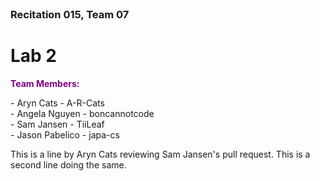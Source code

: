 <h3 style="margin: 0px 0px 0px 0px;">Recitation 015, Team 07</h3>

# Lab 2

<p style="color:purple; font-weight: bold;">Team Members:</p> 
 - Aryn Cats - A-R-Cats <br>
 - Angela Nguyen - boncannotcode <br>
 - Sam Jansen - TiiLeaf <br>
 - Jason Pabelico - japa-cs <br>
 
This is a line by Aryn Cats reviewing Sam Jansen's pull request.
This is a second line doing the same.
